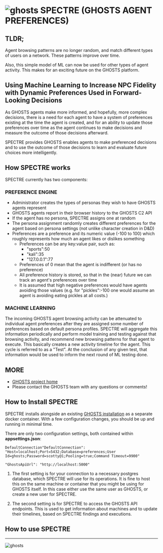 # ![ghosts](helpers/ghosts-spectre-sm.png) SPECTRE (GHOSTS AGENT PREFERENCES)

## TLDR;

Agent browsing patterns are no longer random, and match different types of users on a network. These patterns improve over time.

Also, this simple model of ML can now be used for other types of agent activity. This makes for an exciting future on the GHOSTS platform.

## Using Machine Learning to Increase NPC Fidelity with Dynamic Preferences Used in Forward-Looking Decisions

As GHOSTS agents make more informed, and hopefully, more complex decisions, there is a need for each agent to have a system of preferences existing at the time the agent is created, and for an ability to update those preferences over time as the agent continues to make decisions and measure the outcome of those decisions afterward.

SPECTRE provides GHOSTS enables agents to make preferenced decisions and to use the outcome of those decisions to learn and evaluate future choices more intelligently.

## How SPECTRE works

SPECTRE currently has two components:

### PREFERENCE ENGINE

- Administrator creates the types of personas they wish to have GHOSTS agents represent
- GHOSTS agents report in their browser history to the GHOSTS C2 API
- If the agent has no persona, SPECTRE assigns one at random
- The persona assignment randomly creates different preferences for the agent based on persona settings (not unlike character creation in D&D)
- Preferences are a preference and its numeric value (-100 to 100) which roughly represents how much an agent likes or dislikes something
  - Preferences can be any key:value pair, such as:
    - "sports":50
    - "kali":35
    - "127.0.0.1":77
  - Preferences of 0 mean that the agent is indifferent (or has no preference)
  - All preference history is stored, so that in the (near) future we can track an agent's preferences over time
  - It is assumed that high negative preferences would have agents avoiding those values (e.g. for "pickles":-100 one would assume an agent is avoiding eating pickles at all costs.)

### MACHINE LEARNING

The incoming GHOSTS agent browsing activity can be attenuated to individual agent preferences after they are assigned some number of preferences based on default persona profiles. SPECTRE will aggregate this information periodically and perform model training and testing against that browsing activity, and recommend new browsing patterns for that agent to execute. This basically creates a new activity timeline for the agent. This cycle is referred to as a "Test". At the conclusion of any given test, that information would be used to inform the next round of ML testing done.

## MORE

- [GHOSTS project home](https://github.com/cmu-sei/GHOSTS)
- Please contact the GHOSTS team with any questions or comments!

## How to Install SPECTRE

SPECTRE installs alongside an existing [GHOSTS installation](https://github.com/cmu-sei/GHOSTS) as a separate docker container. With a few configuration changes, you should be up and running in minimal time.

There are only two configuration settings, both contained within **appsettings.json**:

```
DefaultConnection"DefaultConnection": "Host=localhost;Port=5432;Database=preferences;User Id=ghosts;Password=scotty@1;Pooling=true;Command Timeout=9900"

"GhostsApiUrl": "http://localhost:5000"
```

1. The first setting is for your connection to a necessary postgres database, which SPECTRE will use for its operations. It is fine to host this on the same machine or container that you might be using for GHOSTS itself. In this case either use the same user as GHOSTS, or create a new user for SPECTRE.

2. The second setting is for SPECTRE to access the GHOSTS API endpoints. This is used to get information about machines and to update their timelines, based on SPECTRE findings and executions.

## How to use SPECTRE

---

![ghosts](helpers/ghosts-spectre.png)
